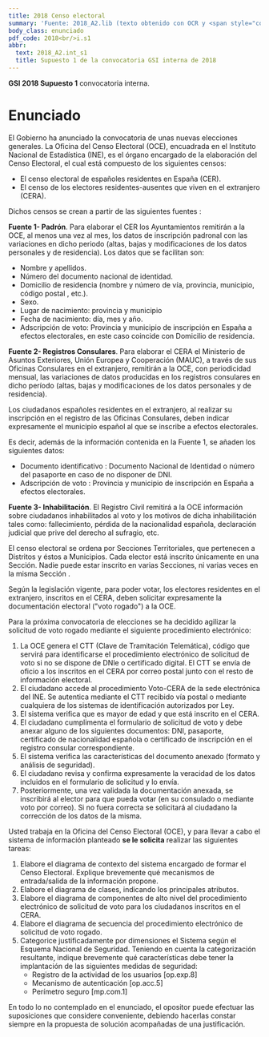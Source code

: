 ```yaml
---
title: 2018 Censo electoral
summary: 'Fuente: 2018_A2.lib (texto obtenido con OCR y <span style="color:red; font-weight: bold;">sin revisar</span>)'
body_class: enunciado
pdf_code: 2018<br/>i.s1
abbr:
  text: 2018_A2.int_s1
  title: Supuesto 1 de la convocatoria GSI interna de 2018
---
```


**GSI 2018 Supuesto 1** convocatoria interna.

# Enunciado

El Gobierno ha anunciado la convocatoria de unas nuevas elecciones generales. La Oficina del
Censo Electoral (OCE), encuadrada en el Instituto Nacional de Estadística (INE), es el órgano
encargado de la elaboración del Censo Electoral, el cual está compuesto de los siguientes censos:

* El censo electoral de españoles residentes en España (CER).
* El censo de los electores residentes-ausentes que viven en el extranjero (CERA).

Dichos censos se crean a partir de las siguientes fuentes :

**Fuente 1- Padrón**. Para elaborar el CER los Ayuntamientos remitirán a la OCE, al menos una
vez al mes, los datos de inscripción padronal con las variaciones en dicho periodo (altas, bajas
y modificaciones de los datos personales y de residencia). Los datos que se facilitan son:

* Nombre y apellidos.
* Número del documento nacional de identidad.
* Domicilio de residencia (nombre y número de vía, provincia, municipio, código postal , etc.).
* Sexo.
* Lugar de nacimiento: provincia y municipio
* Fecha de nacimiento: día, mes y año.
* Adscripción de voto: Provincia y municipio de inscripción en España a efectos electorales,
en este caso coincide con Domicilio de residencia.

**Fuente 2- Registros Consulares**. Para elaborar el CERA el Ministerio de Asuntos Exteriores,
Unión Europea y Cooperación (MAUC), a través de sus Oficinas Consulares en el extranjero,
remitirán a la OCE, con periodicidad mensual, las variaciones de datos producidas en los
registros consulares en dicho período (altas, bajas y modificaciones de los datos personales y
de residencia).

Los ciudadanos españoles residentes en el extranjero, al realizar su inscripción en el registro
de las Oficinas Consulares, deben indicar expresamente el municipio español al que se
inscribe a efectos electorales.

Es decir, además de la información contenida en la Fuente 1, se añaden los siguientes datos:

* Documento identificativo : Documento Nacional de Identidad o número del pasaporte en
caso de no disponer de DNI.
*  Adscripción de voto : Provincia y municipio de inscripción en España a efectos electorales.

**Fuente 3- Inhabilitación**. El Registro Civil remitirá a la OCE información sobre ciudadanos
inhabilitados al voto y los motivos de dicha inhabilitación tales como: fallecimiento, pérdida de
la nacionalidad española, declaración judicial que prive del derecho al sufragio, etc.

El censo electoral se ordena por Secciones Territoriales, que pertenecen a Distritos y éstos a
Municipios. Cada elector está inscrito únicamente en una Sección. Nadie puede estar inscrito en
varias Secciones, ni varias veces en la misma Sección .

Según la legislación vigente, para poder votar, los electores residentes en el extranjero, inscritos
en el CERA, deben solicitar expresamente la documentación electoral ("voto rogado") a la OCE.

Para la próxima convocatoria de elecciones se ha decidido agilizar la solicitud de voto rogado
mediante el siguiente procedimiento electrónico:

1. La OCE genera el CTT (Clave de Tramitación Telemática), código que servirá para
identificarse el procedimiento electrónico de solicitud de voto si no se dispone de DNle o
certificado digital. El CTT se envía de oficio a los inscritos en el CERA por correo postal junto
con el resto de información electoral.
2. El ciudadano accede al procedimiento Voto-CERA de la sede electrónica del INE. Se autentica
mediante el CTT recibido vía postal o mediante cualquiera de los sistemas de identificación
autorizados por Ley.
3. El sistema verifica que es mayor de edad y que está inscrito en el CERA.
4. El ciudadano cumplimenta el formulario de solicitud de voto y debe anexar alguno de los
siguientes documentos: DNI, pasaporte, certificado de nacionalidad española o certificado de
inscripción en el registro consular correspondiente.
5. El sistema verifica las características del documento anexado (formato y análisis de
seguridad).
6. El ciudadano revisa y confirma expresamente la veracidad de los datos incluidos en el
formulario de solicitud y lo envía.
7. Posteriormente, una vez validada la documentación anexada, se inscribirá al elector para que
pueda votar (en su consulado o mediante voto por correo). Si no fuera correcta se solicitará al
ciudadano la corrección de los datos de la misma.

Usted trabaja en la Oficina del Censo Electoral (OCE), y para llevar a cabo el sistema de
información planteado **se le solicita** realizar las siguientes tareas:

1. Elabore el diagrama de contexto del sistema encargado de formar el Censo Electoral.
Explique brevemente qué mecanismos de entrada/salida de la información propone.
2. Elabore el diagrama de clases, indicando los principales atributos.
3. Elabore el diagrama de componentes de alto nivel del procedimiento electrónico de
solicitud de voto para los ciudadanos inscritos en el CERA.
4. Elabore el diagrama de secuencia del procedimiento electrónico de solicitud de voto
rogado.
5. Categorice justificadamente por dimensiones el Sistema según el Esquema Nacional de
Seguridad. Teniendo en cuenta la categorización resultante, indique brevemente qué
características debe tener la implantación de las siguientes medidas de seguridad:
    * Registro de la actividad de los usuarios [op.exp.8]
    * Mecanismo de autenticación [op.acc.5]
    * Perímetro seguro [mp.com.1]

En todo lo no contemplado en el enunciado, el opositor puede efectuar las suposiciones que
considere conveniente, debiendo hacerlas constar siempre en la propuesta de solución
acompañadas de una justificación.
